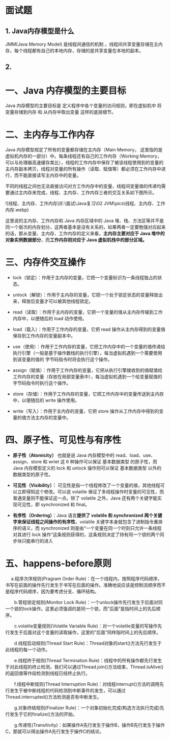 # 面试题

## 1. Java内存模型是什么

JMM(Java Memory Model) 是线程间通信的机制 。线程间共享变量存储在主内存，每个线程都有自己的本地内存，存储的是共享变量在本地的副本。

## 2. 

# 一、Java 内存模型的主要目标

Java 内存模型的主要目标是 定义程序中各个变量的访问规则，即在虚拟机中 将变量存储到内存 和 从内存中取出变量 这样的底层细节。

# 二、主内存与工作内存

Java 内存模型规定了所有的变量都存储在主内存（Main Memory， 这里指的是虚拟机内存的一部分）中。每条线程还有自己的工作内存（Working Memory，可以与处理器高速缓存类比），线程的工作内存中保存了被该线程使用到的变量的主内存副本拷贝，线程对变量的所有操作（读取、赋值等）都必须在工作内存中进行，而不能直接读写主内存中的变量。

不同的线程之间也无法直接访问对方工作内存中的变量，线程间变量值的传递均需要通过主内存来完成，线程、主内存、工作内存三者的交互关系如下图所示。

![线程、主内存、工作内存](E:\面试\Java复习\02 JVM\pics\线程、主内存、工作内存.webp)

这里说的主内存、工作内存和 Java 内存区域中的 Java 堆、栈、方法区等并不是同一个层次的内存划分，这两者基本是没有关系的，如果两者一定要勉强对应起来的话，那从变量、主内存、工作内存的定义来看，**主内存主要对应于 Java 堆中的对象实例数据部分**，而**工作内存则对应于 Java 虚拟机栈中的部分区域。**

# 三、内存件交互操作

- lock（锁定）：作用于主内存的变量，它把一个变量标识为一条线程独占的状态。

- unlock（解锁）：作用于主内存的变量，它把一个处于锁定状态的变量释放出来，释放后变量才可以被其他线程锁定。

- read（读取）：作用于主内存的变量，它把一个变量的值从主内存传输到工作内存中，以便随后的 load 动作使用。

- load（载入）：作用于工作内存的变量，它把 read 操作从主内存得到的变量值保存到工作内存的变量副本中。

- use（使用）：作用于工作内存的变量，它把工作内存中的一个变量的值传递给执行引擎（一般是基于操作数栈的执行引擎），每当虚拟机遇到一个需要使用到该变量的值的  字节码指令时将会执行这个操作。

- assign（赋值）：作用于工作内存的变量，它把从执行引擎接收到的值赋值给工作内存的变量（存放在局部变量表中），每当虚拟机遇到一个给变量赋值的字节码指令时执行这个操作。

- store（存储）：作用于工作内存的变量，它把工作内存中的变量传送到主内存中，以便随后的 write 操作使用。

- write（写入）：作用于主内存的变量，它把 store 操作从工作内存中得到的变量的值方法主内存的变量中。

# 四、原子性、可见性与有序性

- **原子性（Atomicity）** 也就是说 Java 内存模型中的 read、load、use、assign、store 和 wriet 这 6 种操作可以保证 基本数据类型 的原子性，而 Java 内存模型定义的 lock 和 unlock 操作则可以保证 基本数据类型 以外的数据类型的原子性。

- **可见性（Visibility）：** 可见性是指一个线程修改了一个变量的值，其他线程可以立即得知这个修改。可以说 volatile 保证了多线程操作时变量的可见性，而普通变量则不能保证这一点。除了 volatile 之外，Java 还有两个关键字能实现可见性，即 synchronized 和 final。

- **有序性（Ordering）**：Java 语言**提供了 volatile 和 synchronized 两个关键字来保证线程之间操作的有序性**，volatile 关键字本身就包含了进制指令重排序的语义，而 synchronized 则是由“一个变量在同一个时刻只允许一条线程对其进行 lock 操作”这条规则获得的，这条规则决定了持有同一个锁的两个同步块只能串行的进入

# 五、happens-before原则

　  a.程序次序规则(Pragram Order Rule)：在一个线程内，按照程序代码顺序，书写在前面的操作先行发生于书写在后面的操作。准确地说应该是控制流顺序而不是程序代码顺序，因为要考虑分支、循环结构。

　　b.管程锁定规则(Monitor Lock Rule)：一个unlock操作先行发生于后面对同一个锁的lock操作。这里必须强调的是同一个锁，而”后面“是指时间上的先后顺序。

　　c.volatile变量规则(Volatile Variable Rule)：对一个volatile变量的写操作先行发生于后面对这个变量的读取操作，这里的”后面“同样指时间上的先后顺序。

　　d.线程启动规则(Thread Start Rule)：Thread对象的start()方法先行发生于此线程的每一个动作。

　　e.线程终于规则(Thread Termination Rule)：线程中的所有操作都先行发生于对此线程的终止检测，我们可以通过Thread.join()方法结束，Thread.isAlive()的返回值等作段检测到线程已经终止执行。

　　f.线程中断规则(Thread Interruption Rule)：对线程interrupt()方法的调用先行发生于被中断线程的代码检测到中断事件的发生，可以通过Thread.interrupted()方法检测是否有中断发生。

　　g.对象终结规则(Finalizer Rule)：一个对象初始化完成(构造方法执行完成)先行发生于它的finalize()方法的开始。

　　g.传递性(Transitivity)：如果操作A先行发生于操作B，操作B先行发生于操作C，那就可以得出操作A先行发生于操作C的结论。